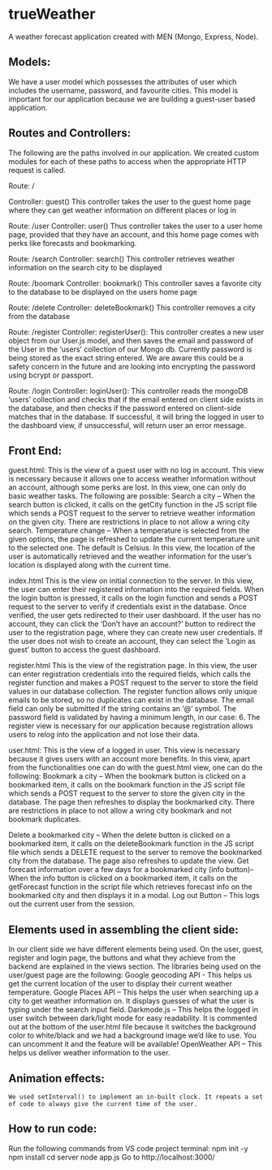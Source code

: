 # trueWeather
A weather forecast application created with MEN (Mongo, Express, Node). 

Models:
---
We have a user model which possesses the attributes of user which includes the 
username, password, and favourite cities. This model is important for our application because we 
are building a guest-user based application. 

Routes and Controllers:
---

The following are the paths involved in our application. We created custom modules for 
each of these paths to access when the appropriate HTTP request is called.

Route: / 

Controller: guest()
This controller takes the user to the guest home page where they can get weather information on 
different places or log in

Route: /user 
Controller: user()
Thus controller takes the user to a user home page, provided that they have an account, and this 
home page comes with perks like forecasts and bookmarking.

Route: /search
Controller: search()
This controller retrieves weather information on the search city to be displayed

Route: /boomark 
Controller: bookmark()
This controller saves a favorite city to the database to be displayed on the users home page

Route: /delete 
Controller: deleteBookmark()
This controller removes a city from the database

Route: /register
Controller: registerUser():
This controller creates a new user object from our User.js model, and then saves the email and 
password of the User in the ‘users’ collection of our Mongo db. Currently password is being 
stored as the exact string entered. We are aware this could be a safety concern in the future and 
are looking into encrypting the password using bcrypt or passport.

Route: /login
Controller: loginUser():
This controller reads the mongoDB ‘users’ collection and checks that if the email entered on 
client side exists in the database, and then checks if the password entered on client-side matches 
that in the database. If successful, it will bring the logged in user to the dashboard view, if 
unsuccessful, will return user an error message.



Front End:
-- 
guest.html:
	This is the view of a guest user with no log in account. This view is necessary because it allows one to access weather information without an account, although some perks are lost. In this view, one can only do basic weather tasks. The following are possible:
Search a city – When the search button is clicked, it calls on the getCity function in the JS script file which sends a POST request to the server to retrieve weather information on the given city. There are restrictions in place to not allow a wring city search.
Temperature change – When a temperature is selected from the given options, the page is refreshed to update the current temperature unit to the selected one. The default is Celsius.
In this view, the location of the user is automatically retrieved and the weather information for the user’s location is displayed along with the current time.

index.html 
	This is the view on initial connection to the server. In this view, the user can enter their registered information into the required fields. When the login button is pressed, it calls on the login function and sends a POST request to the server to verify if credentials exist in the database. Once verified, the user gets redirected to their user dashboard.
If the user has no account, they can click the ‘Don’t have an account?’ button to redirect the user to the registration page, where they can create new user credentials. 
If the user does not wish to create an account, they can select the ‘Login as guest’ button to access the guest dashboard.

register.html
	This is the view of the registration page. In this view, the user can enter registration credentials into the required fields, which calls the register function and makes a POST request to the server to store the field values in our database collection. The register function allows only unique emails to be stored, so no duplicates can exist in the database. 
The email field can only be submitted if the string contains an ‘@’ symbol. 
The password field is validated by having a minimum length, in our case: 6.
The register view is necessary for our application because registration allows users to relog into the application and not lose their data.

user.html:
	This is the view of a logged in user. This view is necessary because it gives users with an account more benefits. In this view, apart from the functionalities one can do with the guest.html view, one can do the following:
Bookmark a city – When the bookmark button is clicked on a bookmarked item, it calls on the bookmark function in the JS script file which sends a POST request to the server to store the given city in the database. The page then refreshes to display the bookmarked city. There are restrictions in place to not allow a wring city bookmark and not bookmark duplicates.

Delete a bookmarked city – When the delete button is clicked on a bookmarked item, it calls on the deleteBookmark function in the JS script file which sends a DELETE request to the server to remove the bookmarked city from the database. The page also refreshes to update the view.
Get forecast information over a few days for a bookmarked city (info button)– When the info button is clicked on a bookmarked item, it calls on the getForecast function in the script file which retrieves forecast info on the bookmarked city and then displays it in a modal.
Log out Button – This logs out the current user from the session. 

Elements used in assembling the client side:
---
In our client side we have different elements being used. On the user, guest, register and login page, the buttons and what they achieve from the backend are explained in the views section. The libraries being used on the user/guest page are the following:
Google geocoding API - This helps us get the current location of the user to display their current weather temperature.
Google Places API – This helps the user when searching up a city to get weather information on. It displays guesses of what the user is typing under the search input field.
Darkmode.js – This helps the logged in user switch between dark/light mode for easy readability. It is commented out at the bottom of the user.html file because it switches the background color to white/black and we had a background image we’d like to use. You can uncomment it and the feature will be available!
OpenWeather API – This helps us deliver weather information to the user.

Animation effects:
---
	We used setInterval() to implement an in-built clock. It repeats a set of code to always give the current time of the user.

How to run code:
---
Run the following commands from VS code project terminal:
npm init -y
npm install
cd server
node app.js
Go to http://localhost:3000/


